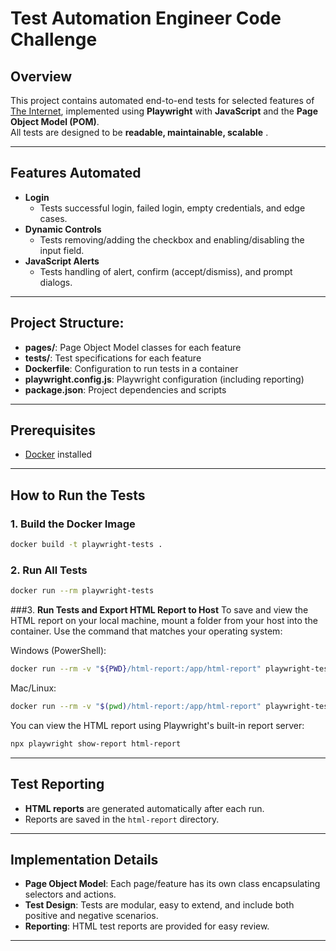 # Test Automation Engineer Code Challenge

## Overview

This project contains automated end-to-end tests for selected features of [The Internet](https://the-internet.herokuapp.com/), implemented using **Playwright** with **JavaScript** and the **Page Object Model (POM)**.  
All tests are designed to be **readable, maintainable, scalable** .

---

## Features Automated

- **Login**  
  - Tests successful login, failed login, empty credentials, and edge cases.
- **Dynamic Controls**  
  - Tests removing/adding the checkbox and enabling/disabling the input field.
- **JavaScript Alerts**  
  - Tests handling of alert, confirm (accept/dismiss), and prompt dialogs.

---

## Project Structure:

- **pages/**: Page Object Model classes for each feature
- **tests/**: Test specifications for each feature
- **Dockerfile**: Configuration to run tests in a container
- **playwright.config.js**: Playwright configuration (including reporting)
- **package.json**: Project dependencies and scripts

---

## Prerequisites

- [Docker](https://www.docker.com/products/docker-desktop/) installed  

---

## How to Run the Tests

### 1. **Build the Docker Image**
```bash
docker build -t playwright-tests .
```

### 2. **Run All Tests**
```bash
docker run --rm playwright-tests
```

###3. **Run Tests and Export HTML Report to Host**
To save and view the HTML report on your local machine, mount a folder from your host into the container.
Use the command that matches your operating system:

Windows (PowerShell):

```bash
docker run --rm -v "${PWD}/html-report:/app/html-report" playwright-tests
```

Mac/Linux:

```bash
docker run --rm -v "$(pwd)/html-report:/app/html-report" playwright-tests
```

You can view the HTML report using Playwright's built-in report server:

```bash
npx playwright show-report html-report
```
---

## Test Reporting

- **HTML reports** are generated automatically after each run.
- Reports are saved in the `html-report` directory.

---

## Implementation Details

- **Page Object Model**: Each page/feature has its own class encapsulating selectors and actions.
- **Test Design**: Tests are modular, easy to extend, and include both positive and negative scenarios.
- **Reporting**: HTML test reports are provided for easy review.

---





